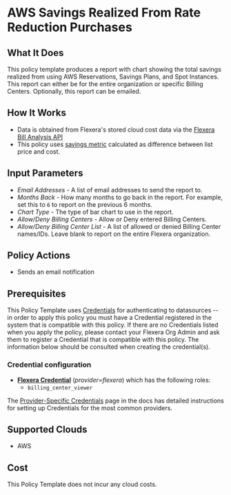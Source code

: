 # AWS Savings Realized From Rate Reduction Purchases

## What It Does

This policy template produces a report with chart showing the total savings realized from using AWS Reservations, Savings Plans, and Spot Instances. This report can either be for the entire organization or specific Billing Centers. Optionally, this report can be emailed.

## How It Works

- Data is obtained from Flexera's stored cloud cost data via the [Flexera Bill Analysis API](https://reference.rightscale.com/bill_analysis/)
- This policy uses [savings metric](https://docs.flexera.com/flexera/EN/Optima/TabularView.htm#tabularview_3352643092_1192596) calculated as difference between list price and cost.

## Input Parameters

- *Email Addresses* - A list of email addresses to send the report to.
- *Months Back* - How many months to go back in the report. For example, set this to `6` to report on the previous 6 months.
- *Chart Type* - The type of bar chart to use in the report.
- *Allow/Deny Billing Centers* - Allow or Deny entered Billing Centers.
- *Allow/Deny Billing Center List* - A list of allowed or denied Billing Center names/IDs. Leave blank to report on the entire Flexera organization.

## Policy Actions

- Sends an email notification

## Prerequisites

This Policy Template uses [Credentials](https://docs.flexera.com/flexera/EN/Automation/ManagingCredentialsExternal.htm) for authenticating to datasources -- in order to apply this policy you must have a Credential registered in the system that is compatible with this policy. If there are no Credentials listed when you apply the policy, please contact your Flexera Org Admin and ask them to register a Credential that is compatible with this policy. The information below should be consulted when creating the credential(s).

### Credential configuration

- [**Flexera Credential**](https://docs.flexera.com/flexera/EN/Automation/ProviderCredentials.htm) (*provider=flexera*) which has the following roles:
  - `billing_center_viewer`

The [Provider-Specific Credentials](https://docs.flexera.com/flexera/EN/Automation/ProviderCredentials.htm) page in the docs has detailed instructions for setting up Credentials for the most common providers.

## Supported Clouds

- AWS

## Cost

This Policy Template does not incur any cloud costs.
